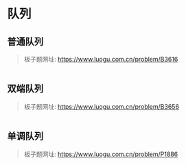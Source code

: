 # 队列

## 普通队列

> 板子题网址: https://www.luogu.com.cn/problem/B3616

```cpp

```

## 双端队列

> 板子题网址: https://www.luogu.com.cn/problem/B3656

```cpp

```

## 单调队列

> 板子题网址: https://www.luogu.com.cn/problem/P1886

```cpp

```
